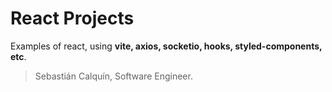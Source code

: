 # React Projects

Examples of react, using **vite, axios, socketio, hooks, styled-components, etc**.

> Sebastián Calquín, Software Engineer.
